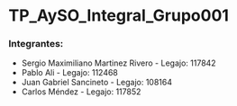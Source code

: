 # TP_AySO_Integral_Grupo001

### Integrantes:
 - Sergio Maximiliano Martinez Rivero - Legajo: 117842
 - Pablo Ali - Legajo: 112468
 - Juan Gabriel Sancineto - Legajo: 108164
 - Carlos Méndez - Legajo: 117852

